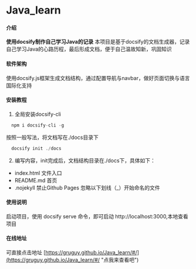# Java_learn

#### 介绍
**使用docsify制作自己学习Java的记录**
本项目是基于docsify的文档生成器，记录自己学习Java的心路历程，最后形成文档，便于自己温故知新，巩固知识

#### 软件架构
使用docsify.js框架生成文档结构，通过配置导航与navbar，做好页面切换与语言国际化支持


#### 安装教程

1.  全局安装docsify-cli
```javascript
  npm i docsify-cli -g
```
按照一般写法，将文档写在./docs目录下
```javascript
  docsify init ./docs
```


2. 编写内容，init完成后，文档结构目录在./docs下，具体如下：
* index.html 文件入口
* README.md 首页
* .nojekyll 禁止Github Pages 忽略以下划线（_）开始命名的文件

#### 使用说明

启动项目，使用 docsify serve 命令，即可启动 http://localhost:3000,本地查看项目

#### 在线地址

可直接点击地址 [https://gruguy.github.io/Java_learn/#/](https://gruguy.github.io/Java_learn/#/ "点我来查看吧")


